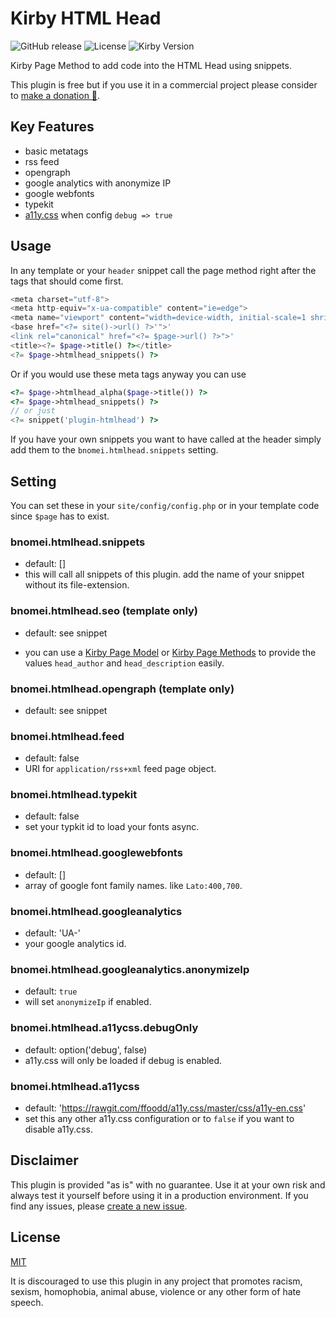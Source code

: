 # Kirby HTML Head

![GitHub release](https://img.shields.io/github/release/bnomei/kirby3-htmlhead.svg?maxAge=1800) ![License](https://img.shields.io/github/license/mashape/apistatus.svg) ![Kirby Version](https://img.shields.io/badge/Kirby-3%2B-red.svg)

Kirby Page Method to add code into the HTML Head using snippets.

This plugin is free but if you use it in a commercial project please consider to [make a donation 🍻](https://www.paypal.me/bnomei/5).

## Key Features

- basic metatags
- rss feed
- opengraph
- google analytics with anonymize IP
- google webfonts
- typekit
- [a11y.css](http://ffoodd.github.io/a11y.css/) when config `debug => true`

## Usage

In any template or your `header` snippet call the page method right after the tags that should come first.

```php
<meta charset="utf-8">
<meta http-equiv="x-ua-compatible" content="ie=edge">
<meta name="viewport" content="width=device-width, initial-scale=1 shrink-to-fit=no">
<base href="<?= site()->url() ?>'">'
<link rel="canonical" href="<?= $page->url() ?>">'
<title><?= $page->title() ?></title>
<?= $page->htmlhead_snippets() ?>
```

Or if you would use these meta tags anyway you can use

```php
<?= $page->htmlhead_alpha($page->title()) ?>
<?= $page->htmlhead_snippets() ?>
// or just
<?= snippet('plugin-htmlhead') ?>
```

If you have your own snippets you want to have called at the header simply add them to the `bnomei.htmlhead.snippets` setting.

## Setting

You can set these in your `site/config/config.php` or in your template code since `$page` has to exist.

### bnomei.htmlhead.snippets
- default: []
- this will call all snippets of this plugin. add the name of your snippet without its file-extension.

### bnomei.htmlhead.seo (template only)
- default: see snippet

- you can use a [Kirby Page Model](https://getkirby.com/docs/developer-guide/advanced/models) or [Kirby Page Methods](https://getkirby.com/docs/developer-guide/objects/page) to provide the values `head_author` and `head_description` easily.

### bnomei.htmlhead.opengraph (template only)
- default: see snippet

### bnomei.htmlhead.feed
- default: false
- URI for `application/rss+xml` feed page object.

### bnomei.htmlhead.typekit
- default: false
- set your typkit id to load your fonts async.

### bnomei.htmlhead.googlewebfonts
- default: []
- array of google font family names. like `Lato:400,700`.

### bnomei.htmlhead.googleanalytics
- default: 'UA-'
- your google analytics id.

### bnomei.htmlhead.googleanalytics.anonymizeIp
- default: `true`
- will set `anonymizeIp` if enabled.

### bnomei.htmlhead.a11ycss.debugOnly
- default: option('debug', false)
- a11y.css will only be loaded if debug is enabled.

### bnomei.htmlhead.a11ycss
- default: 'https://rawgit.com/ffoodd/a11y.css/master/css/a11y-en.css'
- set this any other a11y.css configuration or to `false` if you want to disable a11y.css.

## Disclaimer

This plugin is provided "as is" with no guarantee. Use it at your own risk and always test it yourself before using it in a production environment. If you find any issues, please [create a new issue](https://github.com/bnomei/kirby3-htmlhead/issues/new).

## License

[MIT](https://opensource.org/licenses/MIT)

It is discouraged to use this plugin in any project that promotes racism, sexism, homophobia, animal abuse, violence or any other form of hate speech.
